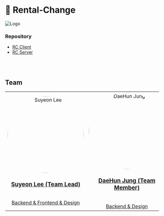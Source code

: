 # 👀 Rental-Change
![Logo](https://github.com/Rental-Change/.github/assets/122202949/4e853cf0-31b3-482a-871f-f55b41165d90)

### Repository 
- [RC Client](https://github.com/Rental-Change/RC-client) <br>
- [RC Server](https://github.com/Rental-Change/RC-server)
<br>
<br>


## Team
<table align="center">
  <tr>
    <td align="center">
      <a href="https://github.com/leeluse">
        <img src="https://github.com/Rental-Change/.github/assets/122202949/8e685496-a15e-4c02-826a-c4ee6af1de8e" width="250px;" alt="Suyeon Lee" style="border-radius:50%;"/><br />
        <h3>Suyeon Lee (Team Lead)</h3><br />
        Backend & Frontend & Design
      </a>
    </td>
    <td align="center">
      <a href="https://github.com/Jung-DaeHun">
        <img src="https://github.com/Rental-Change/.github/assets/122202949/42d87e33-5d66-4e79-9544-f22424686621" width="250px;" alt="DaeHun Jung" style="border-radius:50%;"/><br />
        <h3>DaeHun Jung (Team Member)</h3><br />
        Backend & Design
      </a>
    </td>
  </tr>
</table>

